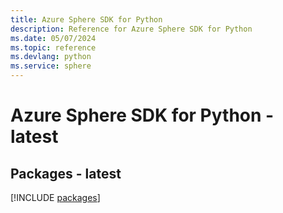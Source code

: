 ```yaml
---
title: Azure Sphere SDK for Python
description: Reference for Azure Sphere SDK for Python
ms.date: 05/07/2024
ms.topic: reference
ms.devlang: python
ms.service: sphere
---
```

# Azure Sphere SDK for Python - latest
## Packages - latest
[!INCLUDE [packages](sphere-index.md)]